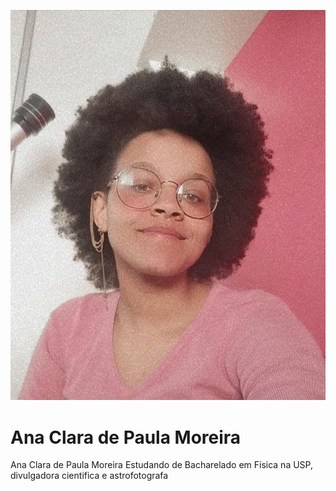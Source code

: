 ![anac clara ](https://github.com/Apleiade/apleiade/blob/main/photo_2021-06-12_09-36-45.jpg)


# Ana Clara de Paula Moreira 
Ana Clara de Paula Moreira 
Estudando de Bacharelado em Física na USP, divulgadora cientifica e astrofotografa 
